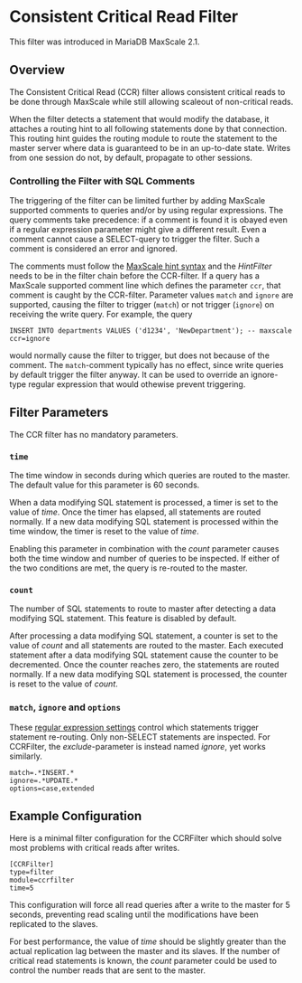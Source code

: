 # Consistent Critical Read Filter

This filter was introduced in MariaDB MaxScale 2.1.

## Overview

The Consistent Critical Read (CCR) filter allows consistent critical reads to be
done through MaxScale while still allowing scaleout of non-critical reads.

When the filter detects a statement that would modify the database, it attaches
a routing hint to all following statements done by that connection. This routing
hint guides the routing module to route the statement to the master server where
data is guaranteed to be in an up-to-date state. Writes from one session do not,
by default, propagate to other sessions.

### Controlling the Filter with SQL Comments

The triggering of the filter can be limited further by adding MaxScale supported
comments to queries and/or by using regular expressions. The query comments take
precedence: if a comment is found it is obayed even if a regular expression
parameter might give a different result. Even a comment cannot cause a
SELECT-query to trigger the filter. Such a comment is considered an error and
ignored.

The comments must follow the [MaxScale hint syntax](../Reference/Hint-Syntax.md)
and the *HintFilter* needs to be in the filter chain before the CCR-filter. If a
query has a MaxScale supported comment line which defines the parameter `ccr`,
that comment is caught by the  CCR-filter. Parameter values `match` and `ignore`
are supported, causing the filter to trigger (`match`) or not trigger (`ignore`)
on receiving the write query. For example, the query
```
INSERT INTO departments VALUES ('d1234', 'NewDepartment'); -- maxscale ccr=ignore
```
would normally cause the filter to trigger, but does not because of the
comment. The `match`-comment typically has no effect, since write queries by
default trigger the filter anyway. It can be used to override an ignore-type
regular expression that would othewise prevent triggering.

## Filter Parameters

The CCR filter has no mandatory parameters.

### `time`

The time window in seconds during which queries are routed to the master. The
default value for this parameter is 60 seconds.

When a data modifying SQL statement is processed, a timer is set to the value of
_time_. Once the timer has elapsed, all statements are routed normally. If a new
data modifying SQL statement is processed within the time window, the timer is
reset to the value of _time_.

Enabling this parameter in combination with the _count_ parameter causes both
the time window and number of queries to be inspected. If either of the two
conditions are met, the query is re-routed to the master.

### `count`

The number of SQL statements to route to master after detecting a data modifying
SQL statement. This feature is disabled by default.

After processing a data modifying SQL statement, a counter is set to the value
of _count_ and all statements are routed to the master. Each executed statement
after a data modifying SQL statement cause the counter to be decremented. Once
the counter reaches zero, the statements are routed normally. If a new data
modifying SQL statement is processed, the counter is reset to the value of
_count_.

### `match`, `ignore` and `options`

These [regular expression settings](../Getting-Started/Configuration-Guide.md#standard-regular-expression-settings-for-filters)
control which statements trigger statement re-routing. Only non-SELECT statements are
inspected. For CCRFilter, the *exclude*-parameter is instead named *ignore*, yet works
similarly.

```
match=.*INSERT.*
ignore=.*UPDATE.*
options=case,extended
```

## Example Configuration

Here is a minimal filter configuration for the CCRFilter which should solve most
problems with critical reads after writes.

```
[CCRFilter]
type=filter
module=ccrfilter
time=5
```

This configuration will force all read queries after a write to the master for 5
seconds, preventing read scaling until the modifications have been replicated to
the slaves.

For best performance, the value of _time_ should be slightly greater than the
actual replication lag between the master and its slaves. If the number of
critical read statements is known, the _count_ parameter could be used to
control the number reads that are sent to the master.
